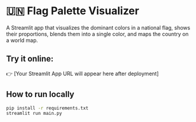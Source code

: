 # 🇺🇳 Flag Palette Visualizer

A Streamlit app that visualizes the dominant colors in a national flag, shows their proportions, blends them into a single color, and maps the country on a world map.

##  Try it online:
👉 [Your Streamlit App URL will appear here after deployment]

##  How to run locally

```bash
pip install -r requirements.txt
streamlit run main.py
